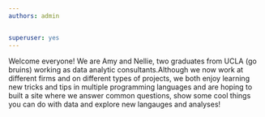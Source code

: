 ```yaml
---
authors: admin


superuser: yes
---
```


Welcome everyone! We are Amy and Nellie, two graduates from UCLA (go bruins) working as data analytic consultants.Although we now work at different firms and on different types of projects, we both enjoy learning new tricks and tips in multiple programming languages and are hoping to built a site where we answer common questions, show some cool things you can do with data and explore new langauges and analyses! 

